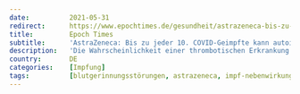```yaml
---
date:          2021-05-31
redirect:      https://www.epochtimes.de/gesundheit/astrazeneca-bis-zu-jeder-10-covid-geimpfte-kann-autoimmunkrank-werden-a3524241.html
title:         Epoch Times
subtitle:      'AstraZeneca: Bis zu jeder 10. COVID-Geimpfte kann autoimmunkrank werden'
description:   'Die Wahrscheinlichkeit einer thrombotischen Erkrankung nach einer COVID-Impfung wurde von AstraZeneca im April 2021 als „häufig“ deklariert. Es kann eine Autoimmunerkrankung entstehen. Kritiker weisen darauf hin, dass die Datenbasis unvollständig ist und auch alle Geimpften betroffen sein könnten. Das führt vermutlich nicht nur zu Problemen im Flugverkehr.'
country:       DE
categories:    [Impfung]
tags:          [blutgerinnungsstörungen, astrazeneca, impf-nebenwirkungen, paywall]
---
```


